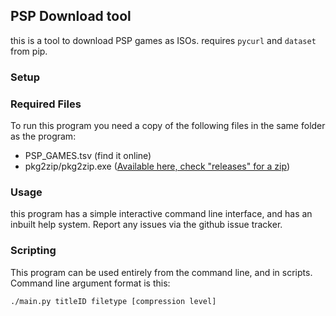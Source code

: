 ## PSP Download tool

this is a tool to download PSP games as ISOs. requires `pycurl` and `dataset` from pip.

### Setup

### Required Files
To run this program you need a copy of the following files in the same folder as the program:

* PSP_GAMES.tsv (find it online)
* pkg2zip/pkg2zip.exe ([Available here, check "releases" for a zip](https://github.com/mmozeiko/pkg2zip))

### Usage

this program has a simple interactive command line interface, and has an inbuilt help system. Report any issues via the github issue tracker.

### Scripting
This program can be used entirely from the command line, and in scripts. Command line argument format is this:
```
./main.py titleID filetype [compression level]
```